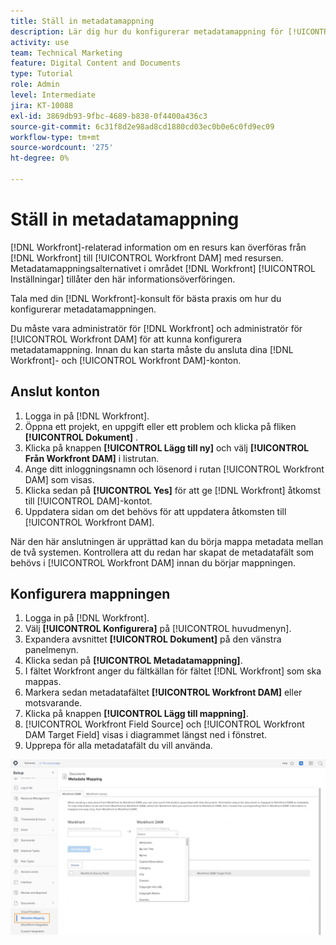 ```yaml
---
title: Ställ in metadatamappning
description: Lär dig hur du konfigurerar metadatamappning för [!UICONTROL Workfront DAM].
activity: use
team: Technical Marketing
feature: Digital Content and Documents
type: Tutorial
role: Admin
level: Intermediate
jira: KT-10088
exl-id: 3869db93-9fbc-4689-b838-0f4400a436c3
source-git-commit: 6c31f8d2e98ad8cd1880cd03ec0b0e6c0fd9ec09
workflow-type: tm+mt
source-wordcount: '275'
ht-degree: 0%

---
```


# Ställ in metadatamappning

[!DNL Workfront]-relaterad information om en resurs kan överföras från [!DNL Workfront] till [!UICONTROL Workfront DAM] med resursen. Metadatamappningsalternativet i området [!DNL Workfront] [!UICONTROL Inställningar] tillåter den här informationsöverföringen.

Tala med din [!DNL Workfront]-konsult för bästa praxis om hur du konfigurerar metadatamappningen.

Du måste vara administratör för [!DNL Workfront] och administratör för [!UICONTROL Workfront DAM] för att kunna konfigurera metadatamappning. Innan du kan starta måste du ansluta dina [!DNL Workfront]- och [!UICONTROL Workfront DAM]-konton.

## Anslut konton

1. Logga in på [!DNL Workfront].
1. Öppna ett projekt, en uppgift eller ett problem och klicka på fliken **[!UICONTROL Dokument]** .
1. Klicka på knappen **[!UICONTROL Lägg till ny]** och välj **[!UICONTROL Från Workfront DAM]** i listrutan.
1. Ange ditt inloggningsnamn och lösenord i rutan [!UICONTROL Workfront DAM] som visas.
1. Klicka sedan på **[!UICONTROL Yes]** för att ge [!DNL Workfront] åtkomst till [!UICONTROL DAM]-kontot.
1. Uppdatera sidan om det behövs för att uppdatera åtkomsten till [!UICONTROL Workfront DAM].

När den här anslutningen är upprättad kan du börja mappa metadata mellan de två systemen. Kontrollera att du redan har skapat de metadatafält som behövs i [!UICONTROL Workfront DAM] innan du börjar mappningen.

## Konfigurera mappningen

1. Logga in på [!DNL Workfront].
1. Välj **[!UICONTROL Konfigurera]** på [!UICONTROL huvudmenyn].
1. Expandera avsnittet **[!UICONTROL Dokument]** på den vänstra panelmenyn.
1. Klicka sedan på **[!UICONTROL Metadatamappning]**.
1. I fältet Workfront anger du fältkällan för fältet [!DNL Workfront] som ska mappas.
1. Markera sedan metadatafältet **[!UICONTROL Workfront DAM]** eller motsvarande.
1. Klicka på knappen **[!UICONTROL Lägg till mappning]**.
1. [!UICONTROL Workfront Field Source] och [!UICONTROL Workfront DAM Target Field] visas i diagrammet längst ned i fönstret.
1. Upprepa för alla metadatafält du vill använda.

![En skärmbild av skärmen [!UICONTROL Metadatamappning] i [!DNL Workfront]](assets/01-metadata-mapping.png)
